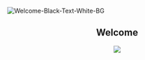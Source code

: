 ![Welcome-Black-Text-White-BG](https://user-images.githubusercontent.com/76553647/109500534-0d82d980-7a9f-11eb-85d4-48de950abae0.gif)
<h2 align="center">Welcome</h2>

<p align="center">
<img align="center" src="https://github-readme-stats.vercel.app/api?username=GalKoaz&show_icons=true&theme=tokyonight" />
</p>
